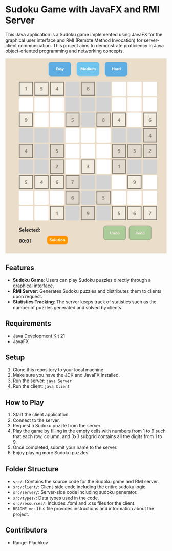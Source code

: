 # Sudoku Game with JavaFX and RMI Server

This Java application is a Sudoku game implemented using JavaFX for the graphical user interface and RMI (Remote Method Invocation) for server-client communication. This project aims to demonstrate proficiency in Java object-oriented programming and networking concepts.

![medium puzzle](https://github.com/Rangel-the-Ranch/Sudoku-Game/blob/main/screenshots/mediumPuzzle.png)


## Features

- **Sudoku Game**: Users can play Sudoku puzzles directly through a graphical interface.
- **RMI Server**: Generates Sudoku puzzles and distributes them to clients upon request.
- **Statistics Tracking**: The server keeps track of statistics such as the number of puzzles generated and solved by clients.

## Requirements

- Java Development Kit 21
- JavaFX

## Setup

1. Clone this repository to your local machine.
2. Make sure you have the JDK and JavaFX installed.
3. Run the server: `java Server`
4. Run the client: `java Client`

## How to Play

1. Start the client application.
2. Connect to the server.
3. Request a Sudoku puzzle from the server.
4. Play the game by filling in the empty cells with numbers from 1 to 9 such that each row, column, and 3x3 subgrid contains all the digits from 1 to 9.
5. Once completed, submit your name to the server.
6. Enjoy playing more Sudoku puzzles!

## Folder Structure

- `src/`: Contains the source code for the Sudoku game and RMI server.
- `src/client/`: Client-side code including the entire sudoku logic.
- `src/server/`: Server-side code including sudoku generator.
- `src/types/`: Data types used in the code.
- `src/resources/`: Includes .fxml and .css files for the client. 
- `README.md`: This file provides instructions and information about the project.

## Contributors

- Rangel Plachkov
